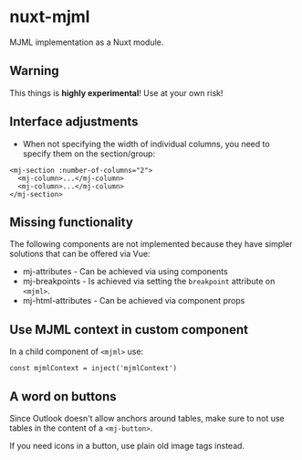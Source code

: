 # nuxt-mjml

MJML implementation as a Nuxt module.

## Warning

This things is **highly experimental**! Use at your own risk!

## Interface adjustments

 * When not specifying the width of individual columns, you need to specify them on the section/group:

```
<mj-section :number-of-columns="2">
  <mj-column>...</mj-column>
  <mj-column>...</mj-column>
</mj-section>
```

## Missing functionality

The following components are not implemented because they have simpler solutions that can be offered via Vue:

 * mj-attributes - Can be achieved via using components
 * mj-breakpoints - Is achieved via setting the `breakpoint` attribute on `<mjml>`.
 * mj-html-attributes - Can be achieved via component props

## Use MJML context in custom component

In a child component of `<mjml>` use:

```
const mjmlContext = inject('mjmlContext')
```

## A word on buttons

Since Outlook doesn't allow anchors around tables, make sure to not use tables in the content of a `<mj-button>`.

If you need icons in a button, use plain old image tags instead.
